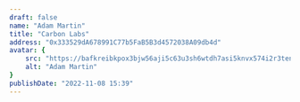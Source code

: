 ```yaml
---
draft: false
name: "Adam Martin"
title: "Carbon Labs"
address: "0x333529dA678991C77b5FaB5B3d4572038A09db4d"
avatar: {
    src: "https://bafkreibkpox3bjw56aji5c63u3sh6wtdh7asi5knvx574i2r3tencryloa.ipfs.nftstorage.link/",
    alt: "Adam Martin"
}
publishDate: "2022-11-08 15:39"
---
```

